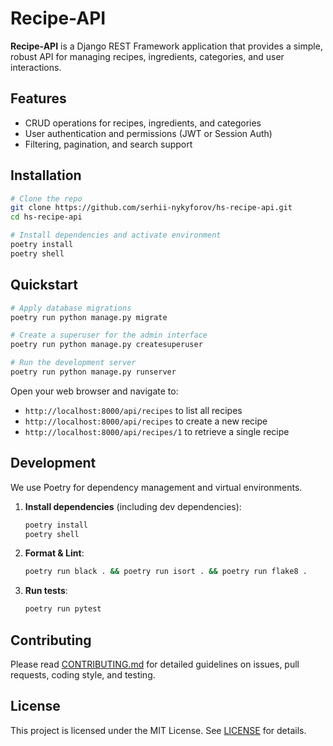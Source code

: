 # Recipe-API

**Recipe-API** is a Django REST Framework application that provides a simple, robust API for managing recipes, ingredients, categories, and user interactions.

## Features

- CRUD operations for recipes, ingredients, and categories
- User authentication and permissions (JWT or Session Auth)
- Filtering, pagination, and search support

## Installation

```bash
# Clone the repo
git clone https://github.com/serhii-nykyforov/hs-recipe-api.git
cd hs-recipe-api

# Install dependencies and activate environment
poetry install
poetry shell
```

## Quickstart

```bash
# Apply database migrations
poetry run python manage.py migrate

# Create a superuser for the admin interface
poetry run python manage.py createsuperuser

# Run the development server
poetry run python manage.py runserver
```

Open your web browser and navigate to:

- `http://localhost:8000/api/recipes` to list all recipes
- `http://localhost:8000/api/recipes` to create a new recipe
- `http://localhost:8000/api/recipes/1` to retrieve a single recipe

## Development

We use Poetry for dependency management and virtual environments.

1. **Install dependencies** (including dev dependencies):
   ```bash
   poetry install
   poetry shell
   ```
2. **Format & Lint**:
   ```bash
   poetry run black . && poetry run isort . && poetry run flake8 .
   ```
3. **Run tests**:
   ```bash
   poetry run pytest
   ```

## Contributing

Please read [CONTRIBUTING.md](https://github.com/the-nulldev/recipes-api/blob/main/CONTRIBUTING.md) for detailed guidelines on issues, pull requests, coding style, and testing.

## License

This project is licensed under the MIT License. See [LICENSE](https://github.com/the-nulldev/recipes-api/blob/main/LICENSE) for details.

